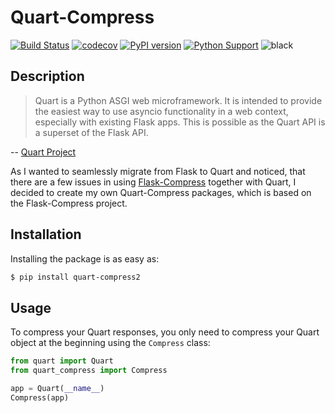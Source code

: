 # Quart-Compress

[![Build Status](https://dev.azure.com/fdahlitz/quart-compress/_apis/build/status/DahlitzFlorian.quart-compress?branchName=master)](https://dev.azure.com/fdahlitz/quart-compress/_build/latest?definitionId=6&branchName=master)
[![codecov](https://codecov.io/gh/DahlitzFlorian/quart-compress/branch/master/graph/badge.svg)](https://codecov.io/gh/DahlitzFlorian/quart-compress)
[![PyPI version](https://badge.fury.io/py/quart-compress2.svg)](https://badge.fury.io/py/quart-compress2)
[![Python Support](https://img.shields.io/badge/Python-3.7%20|%203.8-blue)](https://img.shields.io/badge/Python-3.7%20|%203.8-blue)
![black](https://img.shields.io/badge/code%20style-black-000000.svg)

## Description

> Quart is a Python ASGI web microframework.
> It is intended to provide the easiest way to use asyncio functionality in a web context, especially with existing Flask apps.
> This is possible as the Quart API is a superset of the Flask API.

-- [Quart Project](https://github.com/pgjones/quart)

As I wanted to seamlessly migrate from Flask to Quart and noticed, that there are a few issues in using [Flask-Compress](https://github.com/shengulong/flask-compress) together with Quart, I decided to create my own Quart-Compress packages, which is based on the Flask-Compress project.


## Installation

Installing the package is as easy as:

```bash
$ pip install quart-compress2
```


## Usage

To compress your Quart responses, you only need to compress your Quart object at the beginning using the `Compress` class:

```python
from quart import Quart
from quart_compress import Compress

app = Quart(__name__)
Compress(app)
```
